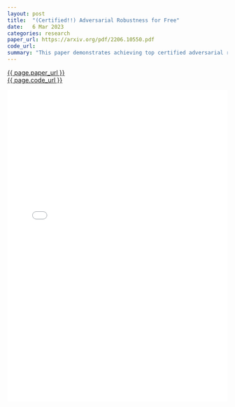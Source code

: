 ```yaml
---
layout: post
title:  "(Certified!!) Adversarial Robustness for Free"
date:   6 Mar 2023
categories: research
paper_url: https://arxiv.org/pdf/2206.10550.pdf
code_url: 
summary: "This paper demonstrates achieving top certified adversarial robustness against `2-norm bounded perturbations using pre-existing models. By applying the denoised smoothing method with a pretrained denoising diffusion probabilistic model and a high-accuracy classifier, we significantly improve robustness, certifying 71% accuracy on ImageNet under specified adversarial constraints. This marks a 14 percentage point increase over previous best results and a 30 point improvement over denoised smoothing, achieved without fine-tuning or retraining model parameters."
---
```


<style>
.responsive-pdf-container {
    overflow: hidden;
    padding-top: 141.42%; /* 16:9 Aspect Ratio, adjust as needed */
    position: relative;
}

.responsive-pdf-container iframe {
    border: none;
    height: 100%;
    left: 0;
    position: absolute;
    top: 0;
    width: 100%;
}
</style>

<a href="{{ page.paper_url }}">{{ page.paper_url }}</a><br>
<a href="{{ page.code_url }}">{{ page.code_url }}</a>

<div class="responsive-pdf-container">
    <iframe src="{{ page.paper_url }}" style="border: none;"></iframe>
</div>